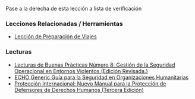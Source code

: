 [Title]: # (¿Y ahora qué?)
[Difficulty]: # (Principiante)
[Order]: # (4)

Pase a la derecha de esta lección a lista de verificación

### Lecciones Relacionadas / Herramientas

*   [Lección de Preparación de Viajes](umbrella://lesson/travel-preparation)

### Lecturas

*   [Lecturas de Buenas Prácticas Número 8: Gestión de la Seguridad Operacional en Entornos Violentos (Edición Revisada.)](https://www.odihpn.org/download/gpr_8_revised2pdf)
*   [ECHO Generic Guía para la Seguridad en Organizaciones Humanitarias](http://ec.europa.eu/echo/files/evaluation/watsan2005/annex_files/ECHO/ECHO12%20-%20echo_generic_security_guide_en.doc)
*   [Protección Internacional: Nuevo Manual para la Protección de Defensores de Derechos Humanos (Tercera Edición)](http://protectioninternational.org/publication/new-protection-manual-for-human-rights-defenders-3rd-edition/)